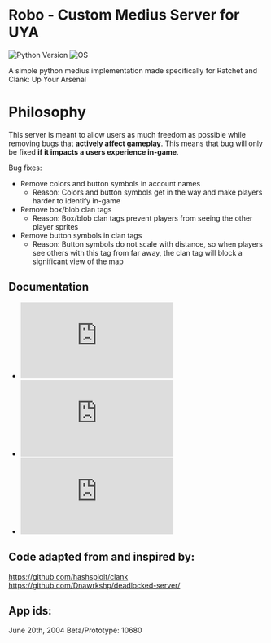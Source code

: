 # Robo - Custom Medius Server for UYA
![Python Version](https://img.shields.io/badge/python-3.9-blue?style=for-the-badge&logo=python)
![OS](https://img.shields.io/badge/OS-GNU%2FLinux-red?style=for-the-badge&logo=linux)

A simple python medius implementation made specifically for Ratchet and Clank: Up Your Arsenal

# Philosophy
This server is meant to allow users as much freedom as possible while removing bugs that **actively affect gameplay**. This means that bug will only be fixed **if it impacts a users experience in-game**.

Bug fixes:
- Remove colors and button symbols in account names
	- Reason: Colors and button symbols get in the way and make players harder to identify in-game
- Remove box/blob clan tags
	- Reason: Box/blob clan tags prevent players from seeing the other player sprites
- Remove button symbols in clan tags
	- Reason: Button symbols do not scale with distance, so when players see others with this tag from far away, the clan tag will block a significant view of the map

## Documentation
- ![Features and extras!](https://github.com/jtjanecek/robo/blob/master/docs/features.md)
- ![Running Robo on Windows](https://github.com/jtjanecek/robo/blob/master/docs/windows.md)
- ![Running Robo on Linux (recommended)](https://github.com/jtjanecek/robo/blob/master/docs/linux.md)

## Code adapted from and inspired by:
https://github.com/hashsploit/clank    
https://github.com/Dnawrkshp/deadlocked-server/

## App ids:
June 20th, 2004 Beta/Prototype: 10680
